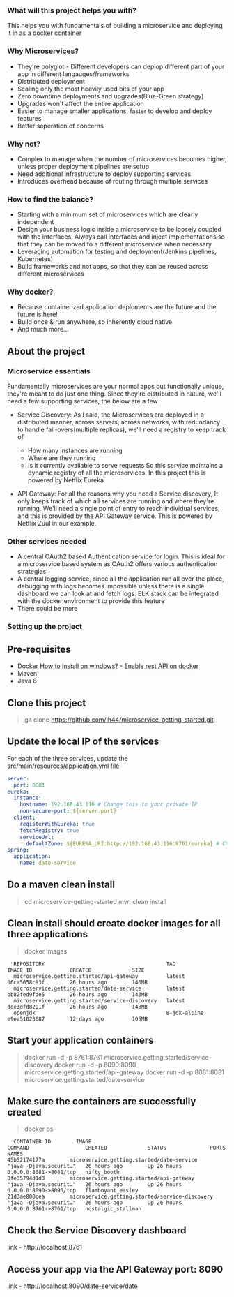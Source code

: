 ### What will this project helps you with?
This helps you with fundamentals of building a microservice and deploying it in as a docker container

### Why Microservices?
* They're polyglot - Different developers can deplop different part of your app in different langauges/frameworks
* Distributed deployment
* Scaling only the most heavily used bits of your app
* Zero downtime deployments and upgrades(Blue-Green strategy)
* Upgrades won't affect the entire application
* Easier to manage smaller applications, faster to develop and deploy features
* Better seperation of concerns

### Why not?
* Complex to manage when the number of microservices becomes higher, unless proper deployment pipelines are setup
* Need additional infrastructure to deploy supporting services
* Introduces overhead because of routing through multiple services

### How to find the balance?
* Starting with a minimum set of microservices which are clearly independent
* Design your business logic inside a microservice to be loosely coupled with the interfaces. Always call interfaces and inject implementations so that they can be moved to a different microservice when necessary
* Leveraging automation for testing and deployment(Jenkins pipelines, Kubernetes)
* Build frameworks and not apps, so that they can be reused across different microservices

### Why docker?
* Because containerized application deploments are the future and the future is here!
* Build once & run anywhere, so inherently cloud native
* And much more...

## About the project
### Microservice essentials
Fundamentally microservices are your normal apps but functionally unique, they're meant to do just one thing.
Since they're distributed in nature, we'll need a few supporting services, the below are a few
* Service Discovery: As I said, the Microservices are deployed in a distributed manner, across servers, across networks, with redundancy to handle fail-overs(multiple replicas), we'll need a registry to keep track of 
  - How many instances are running
  - Where are they running
  - Is it currently available to serve requests
 So this service maintains a dynamic registry of all the microservices. In this project this is powered by Netflix Eureka
 
* API Gateway: For all the reasons why you need a Service discovery, It only keeps track of which all services are running and where they're running. We'll need a single point of entry to reach individual services, and this is provided by the API Gateway service. This is powered by Netflix Zuul in our example.

### Other services needed
* A central OAuth2 based Authentication service for login. This is ideal for a microservice based system as OAuth2 offers various authentication strategies
* A central logging service, since all the application run all over the place, debugging with logs becomes impossible unless there is a single dashboard we can look at and fetch logs. ELK stack can be integrated with the docker environment to provide this feature
* There could be more

### Setting up the project
## Pre-requisites
* Docker [How to install on windows?](https://docs.docker.com/v17.09/docker-for-windows/install/) - [Enable rest API on docker](https://stackoverflow.com/questions/37854161/how-do-i-enable-the-docker-restapi-on-windows-containers)
* Maven
* Java 8

## Clone this project

> git clone https://github.com/lh44/microservice-getting-started.git

## Update the local IP of the services
For each of the three services, update the src/main/resources/application.yml file

```yaml
server:
  port: 8081
eureka:
  instance:
    hostname: 192.168.43.116 # Change this to your private IP
    non-secure-port: ${server.port}
  client:
    registerWithEureka: true
    fetchRegistry: true
    serviceUrl:
      defaultZone: ${EUREKA_URI:http://192.168.43.116:8761/eureka} # Change this to your private IP
spring:
  application:
    name: date-service
```

## Do a maven clean install

> cd microservice-getting-started
  mvn clean install
  
## Clean install should create docker images for all three applications

> docker images

```  
  REPOSITORY                                       TAG                 IMAGE ID            CREATED             SIZE
  microservice.getting.started/api-gateway         latest              06ca5658c83f        26 hours ago        146MB
  microservice.getting.started/date-service        latest              bb82fed9fde5        26 hours ago        143MB
  microservice.getting.started/service-discovery   latest              dde3dfd8291f        26 hours ago        148MB
  openjdk                                          8-jdk-alpine        e9ea51023687        12 days ago         105MB
```

## Start your application containers

  > docker run -d -p 8761:8761 microservice.getting.started/service-discovery
  > docker run -d -p 8090:8090 microservice.getting.started/api-gateway
  > docker run -d -p 8081:8081 microservice.getting.started/date-service
  
## Make sure the containers are successfully created
> docker ps

```
  CONTAINER ID        IMAGE                                            COMMAND                  CREATED             STATUS              PORTS                    NAMES
45b52174177a        microservice.getting.started/date-service        "java -Djava.securit…"   26 hours ago        Up 26 hours         0.0.0.0:8081->8081/tcp   nifty_booth
0fe35794d1d3        microservice.getting.started/api-gateway         "java -Djava.securit…"   26 hours ago        Up 26 hours         0.0.0.0:8090->8090/tcp   flamboyant_easley
21d3ae800cea        microservice.getting.started/service-discovery   "java -Djava.securit…"   26 hours ago        Up 26 hours         0.0.0.0:8761->8761/tcp   nostalgic_stallman
```

## Check the Service Discovery dashboard
link - http://localhost:8761

## Access your app via the API Gateway port: 8090
link - http://localhost:8090/date-service/date
